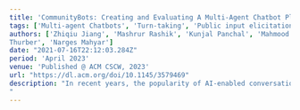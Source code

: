 ```yaml
---
title: 'CommunityBots: Creating and Evaluating A Multi-Agent Chatbot Platform for Public Input Elicitation'
tags: ['Multi-agent Chatbots', 'Turn-taking', 'Public input elicitation']
authors: ['Zhiqiu Jiang', 'Mashrur Rashik', 'Kunjal Panchal', 'Mahmood Jasim', 'Ali Sarvghad', 'Pari Riahi', 'Erica Dewitt', 'Fey
Thurber', 'Narges Mahyar']
date: "2021-07-16T22:12:03.284Z"
period: 'April 2023'
venue: 'Published @ ACM CSCW, 2023'
url: "https://dl.acm.org/doi/10.1145/3579469"
description: "In recent years, the popularity of AI-enabled conversational agents or chatbots has risen as an alternative to traditional online surveys to elicit information from people. However, there is a gap in using single-agent chatbots to converse and gather multi-faceted information across a wide variety of topics. Prior works suggest that single-agent chatbots struggle to understand user intentions and interpret human language during a multi-faceted conversation. In this work, we investigated how multi-agent chatbot systems can be utilized to conduct a multi-faceted conversation across multiple domains. To that end, we conducted a Wizard of Oz study to investigate the design of a multi-agent chatbot for gathering public input across multiple high-level domains and their associated topics. Next, we designed, developed, and evaluated CommunityBots - a multi-agent chatbot platform where each chatbot handles a different domain individually. To manage conversation across multiple topics and chatbots, we proposed a novel Conversation and Topic Management (CTM) mechanism that handles topic-switching and chatbot-switching based on user responses and intentions. We conducted a between-subject study comparing CommunityBots to a single-agent chatbot baseline with 96 crowd workers. The results from our evaluation demonstrate that CommunityBots participants were significantly more engaged, provided higher quality responses, and experienced fewer conversation interruptions while conversing with multiple different chatbots in the same session. We also found that the visual cues integrated with the interface helped the participants better understand the functionalities of the CTM mechanism, which enabled them to perceive changes in textual conversation, leading to better user satisfaction. Based on the empirical insights from our study, we discuss future research avenues for multi-agent chatbot design and its application for rich information elicitation.
"
---   
```



